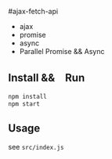 #ajax-fetch-api

- ajax
- promise
- async
- Parallel Promise && Async

## Install &&　Run

```sh
npm install
npm start
```

## Usage

see `src/index.js`
